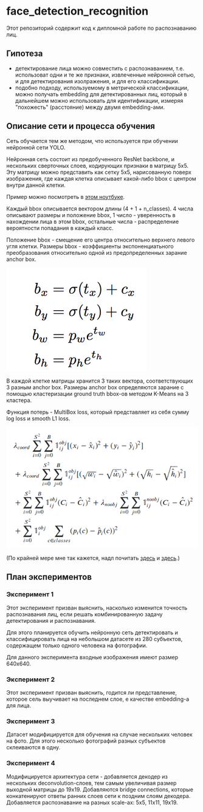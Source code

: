 # face_detection_recognition

Этот репозиторий содержит код к дипломной работе по распознаванию лиц.

## Гипотеза
* детектирование лица можно совместить с распознаванием, 
т.е. использоват одни и те же признаки, извлеченные нейронной сетью,
и для детектирования изолражения, и для его классификации.
* подобно подходу, используемому в метрической классификации, можно
получать embedding для детектированных лиц, который в дальнейшем
можно использовать для идентификации, измеряя "похожесть" (расстояние) между двумя embedding-ами.

## Описание сети и процесса обучения
Сеть обучается тем же методом, что используется при обучении нейронной сети YOLO.

Нейронная сеть состоит из предобученного ResNet backbone, и нескольких сверточных слоев,
кодирующих признаки в матрицу 5х5. Эту матрицу можно представить как сетку 5х5, нарисованную
поверх изображения, где каждая клетка описывает какой-либо bbox с центром внутри данной клетки.

Пример можно посмотреть в [этом ноутбуке](preprocess_example.ipynb).

Каждый bbox описывается вектором длины (4 + 1 + n_classes).
4 числа описывают размеры и положение bbox, 1 число - уверенность в нахождении лица в этом bbox, 
остальные числа - распределение вероятности попадания в каждый класс.

Положение bbox - смещение его центра относительно верхнего левого угля клетки.
Размеры bbox - коэффициенты экспоненциатьного преобразования относительно одной из
предопределенных зарание anchor box.

![Здесь формула, описывающая преобразование](docs/bbox.png)

В каждой клетке матрицы хранится 3 таких вектора, соответствующих 3 разным anchor box.
Размеры anchor box определяются зарание с помощью кластеризации ground truth bbox-ов
методом K-Means на 3 кластера.

Функция потерь - MultiBox loss, который представляет из себя сумму log loss и smooth L1 loss.

![Здесь формула, описывающая loss](docs/loss.png)

(По крайней мере мне так кажется, надл почитать [здесь](https://stats.stackexchange.com/questions/287486/yolo-loss-function-explanation) и [здесь](https://mlblr.com/includes/mlai/index.html#yolov2).)

## План экспериментов
### Экcперимент 1
Этот эксперимент призван выяснить, насколько изменится точность распознавания лиц,
если решать комбинированную задачу детектирования и распознавания.

Для этого планируется обучить нейронную сеть детектировать и классифицировать лица
на небольшом датасете из 280 субъектов, содержащем только одного человека на фотографии.

Для данного эксперимента входные изображения имеют размер 640х640.

### Экcперимент 2

Этот эксперимент призван выяснить, годится ли представление, которое сель выучивает на последнем слое,
е качестве embedding-а для лица.

### Экcперимент 3

Датасет модифицируется для обучения на случае нескольких человек на фото. Для этого несколько 
фотографий разных субъектов склеиваются в одну.

### Экcперимент 4

Модифицируется архитектура сети - добавляется декодер из нескольких deconvolution-слоев, 
тем самым увеличивая размер выходной матрицы до 19х19. Добавляются bridge connections, которые
конкатенируют ответы ранних слоев сети к поздним слоям декодера. Добавляется распознавание на разных scale-ах:
5х5, 11х11, 19х19.
